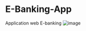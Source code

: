 # E-Banking-App
Application web E-banking
![image](https://github.com/user-attachments/assets/f6937f4e-5638-4ca3-8493-1fb977932bef)
